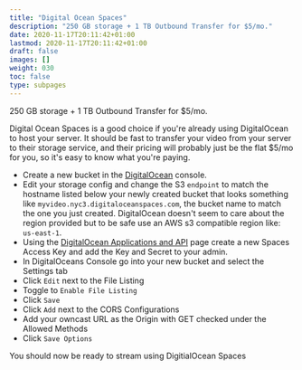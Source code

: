 ```yaml
---
title: "Digital Ocean Spaces"
description: "250 GB storage + 1 TB Outbound Transfer for $5/mo."
date: 2020-11-17T20:11:42+01:00
lastmod: 2020-11-17T20:11:42+01:00
draft: false
images: []
weight: 030
toc: false
type: subpages
---
```


250 GB storage + 1 TB Outbound Transfer for $5/mo.

Digital Ocean Spaces is a good choice if you're already using DigitalOcean to host your server. It should be fast to transfer your video from your server to their storage service, and their pricing will probably just be the flat $5/mo for you, so it's easy to know what you're paying.

- Create a new bucket in the [DigitalOcean](https://cloud.digitalocean.com/spaces) console.
- Edit your storage config and change the S3 `endpoint` to match the hostname listed below your newly created bucket that looks something like `myvideo.nyc3.digitaloceanspaces.com`, the bucket name to match the one you just created. DigitalOcean doesn't seem to care about the region provided but to be safe use an AWS s3 compatible region like: `us-east-1`.
- Using the [DigitalOcean Applications and API](https://cloud.digitalocean.com/account/api/tokens) page create a new Spaces Access Key and add the Key and Secret to your admin.
- In DigitalOceans Console go into your new bucket and select the Settings tab
- Click `Edit` next to the File Listing
- Toggle to `Enable File Listing`
- Click `Save`
- Click `Add` next to the CORS Configurations
- Add your owncast URL as the Origin with GET checked under the Allowed Methods
- Click `Save Options`

You should now be ready to stream using DigitialOcean Spaces
